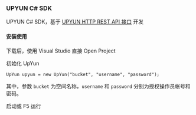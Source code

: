 ### UPYUN C# SDK

UPYUN C# SDK，基于 [UPYUN HTTP REST API 接口](http://docs.upyun.com/api/rest_api/) 开发

#### 安装使用

下载后，使用 Visual Studio 直接 Open Project

初始化 UpYun

```
UpYun upyun = new UpYun("bucket", "username", "password");
```

其中，参数 `bucket` 为空间名称，`username` 和 `password` 分别为授权操作员帐号和密码。

启动或 F5 运行


